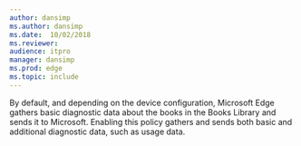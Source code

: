 ```yaml
---
author: dansimp
ms.author: dansimp
ms.date:  10/02/2018
ms.reviewer: 
audience: itpro
manager: dansimp
ms.prod: edge
ms.topic: include
---
```


By default, and depending on the device configuration, Microsoft Edge gathers basic diagnostic data about the books in the Books Library and sends it to Microsoft. Enabling this policy gathers and sends both basic and additional diagnostic data, such as usage data.
